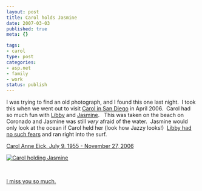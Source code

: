 ```yaml
--- 
layout: post
title: Carol holds Jasmine
date: 2007-03-03
published: true
meta: {}

tags: 
- carol
type: post
categories: 
- asp.net
- family
- work
status: publish
---
```



I was trying to find an old photograph, and I found this one last night.  I took this when we went out to visit [Carol in San Diego](http://www.flickr.com/photos/andreweick/sets/72157594567294923/) in April 2006.  Carol had so much fun with [Libby](http://andyeick.com/gallery.aspx?tag=Libby) and [Jasmine](http://andyeick.com/gallery.aspx?tag=Jasmine).   This was taken on the beach on Coronado and Jasmine was still _very_ afraid of the water.  Jasmine would only look at the ocean if Carol held her (look how Jazzy looks!)  [Libby had no such fears](http://www.flickr.com/photos/andreweick/175304649/) and ran right into the surf.



[Carol Anne Eick, July 9, 1955 - November 27, 2006](/blog/2006/12/04/carol-anne-eick-july-9-1955-november-27-2006/)



[![Carol holding Jasmine](http://media.eick.us/2011/05/408412137_155396489a_m.jpg)](http://www.flickr.com/photos/andreweick/408412137/)



 



[I miss you so much.](http://blog-family.andyeick.com/2006/12/13/Goodbye+Carol.aspx)

